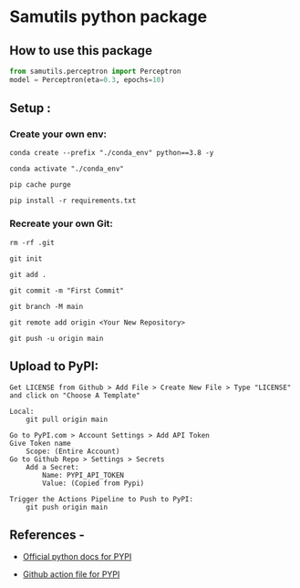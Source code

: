 # Samutils python package

## How to use this package
```python
from samutils.perceptron import Perceptron
model = Perceptron(eta=0.3, epochs=10)
```

## Setup : 
### Create your own env:
```
conda create --prefix "./conda_env" python==3.8 -y

conda activate "./conda_env"

pip cache purge

pip install -r requirements.txt
```

### Recreate your own Git:
```
rm -rf .git

git init

git add .

git commit -m "First Commit"

git branch -M main

git remote add origin <Your New Repository>

git push -u origin main

```

## Upload to PyPI:
```
Get LICENSE from Github > Add File > Create New File > Type "LICENSE" and click on "Choose A Template"

Local:
    git pull origin main

Go to PyPI.com > Account Settings > Add API Token
Give Token name
    Scope: (Entire Account)
Go to Github Repo > Settings > Secrets
    Add a Secret:
        Name: PYPI_API_TOKEN
        Value: (Copied from Pypi)

Trigger the Actions Pipeline to Push to PyPI:
    git push origin main
```

## References - 

* [Official python docs for PYPI](https://packaging.python.org/tutorials/packaging-projects/)

* [Github action file for PYPI](https://docs.github.com/en/actions/automating-builds-and-tests/building-and-testing-python#publishing-to-package-registries)